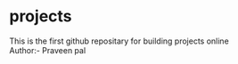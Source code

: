 # projects
This is the first github repositary for building projects online
<br>
Author:- Praveen pal
